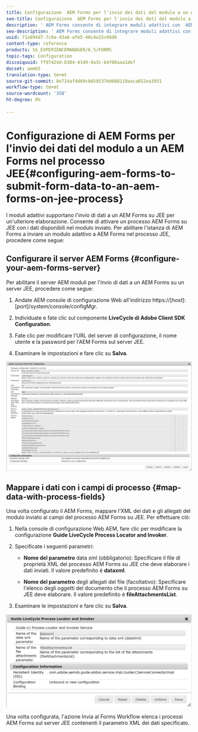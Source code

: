 ```yaml
---
title: Configurazione  AEM Forms per l'invio dei dati del modulo a un AEM Forms  in un processo JEE
seo-title: Configurazione  AEM Forms per l'invio dei dati del modulo a un AEM Forms  in un processo JEE
description: ' AEM Forms consente di integrare moduli adattivi con  AEM Forms nei processi JEE per l''elaborazione dei dati dei moduli.'
seo-description: ' AEM Forms consente di integrare moduli adattivi con  AEM Forms nei processi JEE per l''elaborazione dei dati dei moduli.'
uuid: 71a894d7-7c0a-43a6-afe5-40c4a15c66d6
content-type: reference
products: SG_EXPERIENCEMANAGER/6.5/FORMS
topic-tags: Configuration
discoiquuid: ff97424d-b384-4149-9a3c-b4f00aaa1def
docset: aem65
translation-type: tm+mt
source-git-commit: 8e724af4d69cb859537dd088119aaca652ea3931
workflow-type: tm+mt
source-wordcount: '358'
ht-degree: 0%

---
```



# Configurazione di  AEM Forms per l&#39;invio dei dati del modulo a un AEM Forms  nel processo JEE{#configuring-aem-forms-to-submit-form-data-to-an-aem-forms-on-jee-process}

I moduli adattivi supportano l&#39;invio di dati a un  AEM Forms su JEE per un&#39;ulteriore elaborazione. Consente di attivare un processo AEM Forms  su JEE con i dati disponibili nel modulo inviato. Per abilitare l&#39;istanza di AEM Forms  a inviare un modulo adattivo a  AEM Forms nel processo JEE, procedere come segue:

## Configurare il server AEM Forms  {#configure-your-aem-forms-server}

Per abilitare il server AEM moduli per l&#39;invio di dati a un AEM Forms  su un server JEE, procedere come segue:

1. Andate AEM console di configurazione Web all&#39;indirizzo https://[*host*]:[*port*]/system/console/configMgr.

1. Individuate e fate clic sul componente **LiveCycle di Adobe Client SDK Configuration**.
1. Fate clic per modificare l&#39;URL del server di configurazione, il nome utente e la password per l&#39;AEM Forms  sul server JEE.
1. Esaminare le impostazioni e fare clic su **Salva**.

![Configurazione SDK client LiveCycle  Adobe](assets/clientsdkconfiguration.jpg)

## Mappare i dati con i campi di processo {#map-data-with-process-fields}

Una volta configurato il  AEM Forms, mappare l&#39;XML dei dati e gli allegati del modulo inviato ai campi del processo  AEM Forms su JEE. Per effettuare ciò:

1. Nella console di configurazione Web AEM, fare clic per modificare la configurazione **Guide LiveCycle Process Locator and Invoker**.
1. Specificate i seguenti parametri:

   * **Nome del parametro**  data xml (obbligatorio): Specificare il file di proprietà XML del processo  AEM Forms su JEE che deve elaborare i dati inviati. Il valore predefinito è **dataxml**.

   * **Nome del parametro**  degli allegati del file (facoltativo): Specificare l&#39;elenco degli oggetti del documento che il processo  AEM Forms su JEE deve elaborare. Il valore predefinito è **fileAttachmentsList**.

1. Esaminare le impostazioni e fare clic su **Salva**.

![Individuatore del processo e del chiamante del LiveCycle guida](assets/test3.jpg)

Una volta configurata, l&#39;azione Invia al Forms Workflow elenca i processi AEM Forms  sul server JEE contenenti il parametro XML dei dati specificato.
